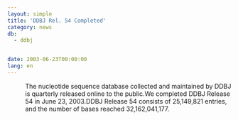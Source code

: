 ```yaml
---
layout: simple
title: 'DDBJ Rel. 54 Completed'
category: news
db:
  - ddbj


date: 2003-06-23T00:00:00
lang: en
---
```


<dd>The nucleotide sequence database collected and maintained by DDBJ is quarterly released online to the public.We completed DDBJ Release 54 in June 23, 2003.DDBJ Release 54 consists of 25,149,821 entries, and the number of bases reached 32,162,041,177.</dd>

